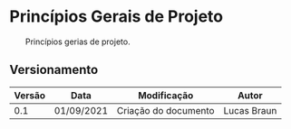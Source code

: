 # Princípios Gerais de Projeto

&emsp;&emsp;Princípios gerias de projeto.

## Versionamento
| Versão | Data | Modificação | Autor |
| -------- |------|-------------|-------|
| 0.1 | 01/09/2021 | Criação do documento | Lucas Braun |
